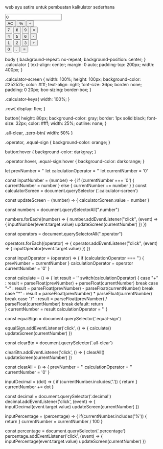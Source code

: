 
web ayu astira untuk pembuatan kalkulator sederhana

<!DOCTYPE html >
<html lang="en">
  <head>
    <meta charset="UTF-8">
    <meta http-equiv="X-UA-Compatible" content="IE=edge">
    <meta name="viewport" content="width=device-width, initial-scale=1.0">
    <title>Calculator</title>
    <link rel="stylesheet" href="stylesheet.css">
  </head>
  <body>
    <div class="calculator">
      <input type="text" class="calculator-screen" value="0" disable />
      <div class="calculator-keys">
        <div class="row">
          <button class="all-clear">AC</button>
          <button class="percentage">%</button>
          <button class="operator" value="/">&divide;</button>
        </div>
        <div class="row">
          <button class="number" value="7">7</button>
          <button class="number" value="8">8</button>
          <button class="number" value="9">9</button>
          <button class="operator" value="*">&times;</button>
        </div>
        <div class="row">
          <button class="number" value="4">4</button>
          <button class="number" value="5">5</button>
          <button class="number" value="6">6</button>
          <button class="operator" value="-">-</button>
        </div>
        <div class="row">
          <button class="number" value="1">1</button>
          <button class="number" value="2">2</button>
          <button class="number" value="3">3</button>
          <button class="operator" value="+">+</button>
        </div>
        <div class="row">
          <button class="number zero-btn" value="0">0</button>
          <button class="decimal" value=".">.</button>
          <button class="equal-sign">=</button>
        </div>
      </div>
    </div>
    <script type="text/javascript" src="JavaScript.js"></script>
  </body>
  </head>
</html>

body {
    background-repeat: no-repeat;
    background-position: center;
}
.calculator {
    text-align: center;
    margin: 0 auto;
    padding-top: 200px;
    width: 400px;
}

.calculator-screen {
    width: 100%;
    height: 100px;
    background-color: #252525;
    color: #fff;
    text-align: right;
    font-size: 36px;
    border: none;
    padding: 0 20px;
    box-sizing: border-box;
}

.calculator-keys{
    width: 100%;
}

.row{
    display: flex;
}

button{
    height: 80px;
    background-color: gray;
    border: 1px solid black;
    font-size: 32px;
    color: #fff;
    width: 25%;
    outline: none;
}


.all-clear, .zero-btn{
    width: 50%
}

.operator, .equal-sign {
    background-color: orange;
}

button:hover {
    background-color: darkgray;
}

.operator:hover, .equal-sign:hover {
    background-color: darkorange;
}

let prevNumber = ''
let calculationOperator = ''
let currentNumber = '0'

const inputNumber = (number) => {
  if (currentNumber === '0') {
      currentNumber = number
  } else {
     currentNumber += number
  }
}
const calculatorScreen = document.querySelector ('.calculator-screen')

const updateScreen = (number) => {
    calculatorScreen.value = number
}

const numbers = document.querySelectorAll(".number")

numbers.forEach((number) => {
    number.addEventListener("click", (event) => {
      inputNumber(event.target.value)
        updateScreen(currentNumber)
    })
}) 


const operators = document.querySelectorAll(".operator")

operators.forEach((operator) => {
    operator.addEventListener("click", (event) => {
        inputOperator(event.target.value)
    })
})

const inputOperator = (operator) => {
  if (calculationOperator === '') {
      prevNumber = currentNumber
  }
  calculationOperator = operator
  currentNumber = '0'
}

const calculate = () => {
  let result = ''
  switch(calculationOperator) {
      case "+" :
          result = parseFloat(prevNumber) + parseFloat(currentNumber)
          break
      case "-" :
          result = parseFloat(prevNumber) - parseFloat(currentNumber)
          break
      case "*" :
          result = parseFloat(prevNumber) * parseFloat(currentNumber)
          break
      case "/" :
          result = parseFloat(prevNumber) / parseFloat(currentNumber)
          break
      default:
          return                
  }
  currentNumber = result
  calculationOperator = ''
}

const equalSign = document.querySelector('.equal-sign')

equalSign.addEventListener('click', () => {
    calculate()
    updateScreen(currentNumber)
})

const clearBtn = document.querySelector('.all-clear')

clearBtn.addEventListener('click', () => {
    clearAll()
    updateScreen(currentNumber)
})

const clearAll = () => {
  prevNumber = ''
  calculationOperator = ''
  currentNumber = '0'
}

inputDecimal = (dot) => {
  if (currentNumber.includes('.')) {
      return
  }
  currentNumber += dot
}

const decimal = document.querySelector('.decimal')
decimal.addEventListener('click', (event) => {
    inputDecimal(event.target.value)
    updateScreen(currentNumber)
})

inputPercentage = (percentage) => {
  if(currentNumber.includes('%')) {
      return
  }
  currentNumber = currentNumber / 100
}

const percentage = document.querySelector('.percentage')
percentage.addEventListener('click', (event) => {
  inputPercentage(event.target.value)
  updateScreen(currentNumber)
})
